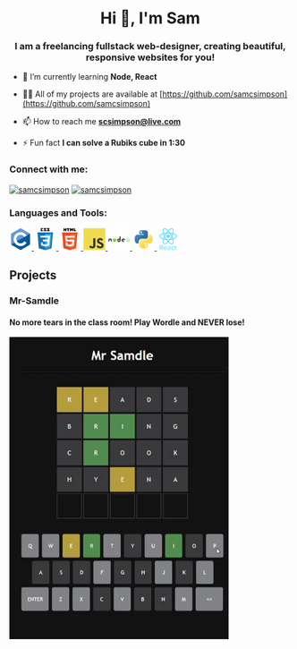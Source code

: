 <h1 align="center">Hi 👋, I'm Sam</h1>
<h3 align="center">I am a freelancing fullstack web-designer, creating beautiful, responsive websites for you!</h3>

- 🌱 I’m currently learning **Node, React**

- 👨‍💻 All of my projects are available at [https://github.com/samcsimpson](https://github.com/samcsimpson)

- 📫 How to reach me **scsimpson@live.com**

- ⚡ Fun fact **I can solve a Rubiks cube in 1:30**

<h3 align="left">Connect with me:</h3>
<p align="left">
<a href="https://twitter.com/samcsimpson" target="blank"><img align="center" src="https://raw.githubusercontent.com/rahuldkjain/github-profile-readme-generator/master/src/images/icons/Social/twitter.svg" alt="samcsimpson" height="30" width="40" /></a>
<a href="https://linkedin.com/in/samcsimpson" target="blank"><img align="center" src="https://raw.githubusercontent.com/rahuldkjain/github-profile-readme-generator/master/src/images/icons/Social/linked-in-alt.svg" alt="samcsimpson" height="30" width="40" /></a>
</p>

<h3 align="left">Languages and Tools:</h3>
<p align="left"> <a href="https://www.cprogramming.com/" target="_blank" rel="noreferrer"> <img src="https://raw.githubusercontent.com/devicons/devicon/master/icons/c/c-original.svg" alt="c" width="40" height="40"/> </a> <a href="https://www.w3schools.com/css/" target="_blank" rel="noreferrer"> <img src="https://raw.githubusercontent.com/devicons/devicon/master/icons/css3/css3-original-wordmark.svg" alt="css3" width="40" height="40"/> </a> <a href="https://www.w3.org/html/" target="_blank" rel="noreferrer"> <img src="https://raw.githubusercontent.com/devicons/devicon/master/icons/html5/html5-original-wordmark.svg" alt="html5" width="40" height="40"/> </a> <a href="https://developer.mozilla.org/en-US/docs/Web/JavaScript" target="_blank" rel="noreferrer"> <img src="https://raw.githubusercontent.com/devicons/devicon/master/icons/javascript/javascript-original.svg" alt="javascript" width="40" height="40"/> </a> <a href="https://nodejs.org" target="_blank" rel="noreferrer"> <img src="https://raw.githubusercontent.com/devicons/devicon/master/icons/nodejs/nodejs-original-wordmark.svg" alt="nodejs" width="40" height="40"/> </a> <a href="https://www.python.org" target="_blank" rel="noreferrer"> <img src="https://raw.githubusercontent.com/devicons/devicon/master/icons/python/python-original.svg" alt="python" width="40" height="40"/> </a> <a href="https://reactjs.org/" target="_blank" rel="noreferrer"> <img src="https://raw.githubusercontent.com/devicons/devicon/master/icons/react/react-original-wordmark.svg" alt="react" width="40" height="40"/> </a> </p>


<h2>Projects</h2>
<h3>Mr-Samdle</h3>
<h4>No more tears in the class room!
Play Wordle and NEVER lose!</h4>

![MrSamdle](https://raw.githubusercontent.com/samcsimpson/Mr-Samdle/main/MrSamdle.gif)
